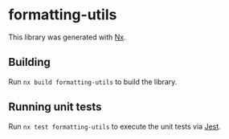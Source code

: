 # formatting-utils

This library was generated with [Nx](https://nx.dev).

## Building

Run `nx build formatting-utils` to build the library.

## Running unit tests

Run `nx test formatting-utils` to execute the unit tests via [Jest](https://jestjs.io).

